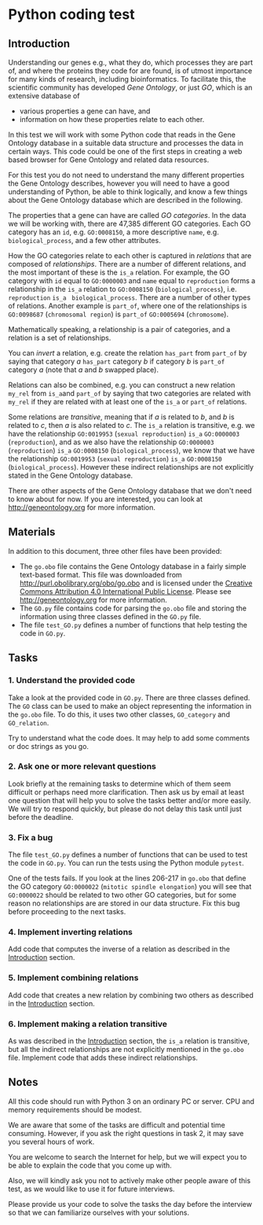# Python coding test

## Introduction

Understanding our genes e.g., what they do, which processes they are
part of, and where the proteins they code for are found, is of utmost
importance for many kinds of research, including bioinformatics. To
facilitate this, the scientific community has developed *Gene
Ontology*, or just *GO*, which is an extensive database of
  * various properties a gene can have, and
  * information on how these properties relate to each other.
  
In this test we will work with some Python code that reads in the Gene
Ontology database in a suitable data structure and processes the data
in certain ways. This code could be one of the first steps in creating
a web based browser for Gene Ontology and related data resources.

For this test you do not need to understand the many different
properties the Gene Ontology describes, however you will need to have
a good understanding of Python, be able to think logically, and know a
few things about the Gene Ontology database which are described in the
following.

The properties that a gene can have are called *GO categories*. In the
data we will be working with, there are 47,385 different GO
categories. Each GO category has an `id`, e.g. `GO:0008150`, a more
descriptive `name`, e.g. `biological_process`, and a few other
attributes.

How the GO categories relate to each other is captured in *relations*
that are composed of *relationships*. There are a number of different
relations, and the most important of these is the `is_a` relation. For
example, the GO category with `id` equal to `GO:0000003` and `name`
equal to `reproduction` forms a relationship in the `is_a` relation to
`GO:0008150` (`biological_process`), i.e. `reproduction` `is_a `
`biological_process`. There are a number of other types of
relations. Another example is `part_of`, where one of the
relationships is `GO:0098687` (`chromosomal region`) is `part_of`
`GO:0005694` (`chromosome`).

Mathematically speaking, a relationship is a pair of categories, and a
relation is a set of relationships.

You can *invert* a relation, e.g. create the relation `has_part` from
`part_of` by saying that category *a* `has_part` category *b* if
category *b* is `part_of` category *a* (note that *a* and *b* swapped
place).

Relations can also be combined, e.g. you can construct a new relation
`my_rel` from `is_a`and `part_of` by saying that two categories are
related with `my_rel` if they are related with at least one of the
`is_a` or `part_of` relations.

Some relations are *transitive*, meaning that if *a* is related to
*b*, and *b* is related to *c*, then *a* is also related to *c*. The
`is_a` relation is transitive, e.g. we have the relationship
`GO:0019953` (`sexual reproduction`) `is_a` `GO:0000003`
(`reproduction`), and as we also have the relationship `GO:0000003`
(`reproduction`) `is_a` `GO:0008150` (`biological_process`), we know
that we have the relationship `GO:0019953` (`sexual reproduction`)
`is_a` `GO:0008150` (`biological_process`). However these indirect
relationships are not explicitly stated in the Gene Ontology database.

There are other aspects of the Gene Ontology database that we don't
need to know about for now. If you are interested, you can look at
http://geneontology.org for more information.

## Materials

In addition to this document, three other files have been provided:
  * The `go.obo` file contains the Gene Ontology database in a fairly
    simple text-based format. This file was downloaded from
    http://purl.obolibrary.org/obo/go.obo and is licensed under the
    [Creative Commons Attribution 4.0 International Public License][1].
    Please see http://geneontology.org for more information.
  * The `GO.py` file contains code for parsing the `go.obo` file and
    storing the information using three classes defined in the `GO.py`
    file.
  * The file `test_GO.py` defines a number of functions that help
    testing the code in `GO.py`.

[1]: https://creativecommons.org/licenses/by/4.0/legalcode

## Tasks

### 1. Understand the provided code

Take a look at the provided code in `GO.py`. There are three classes
defined. The `GO` class can be used to make an object representing the
information in the `go.obo` file. To do this, it uses two other
classes, `GO_category` and `GO_relation`.

Try to understand what the code does. It may help to add some comments
or doc strings as you go.

### 2. Ask one or more relevant questions

Look briefly at the remaining tasks to determine which of them seem
difficult or perhaps need more clarification. Then ask us by email at
least one question that will help you to solve the tasks better and/or
more easily. We will try to respond quickly, but please do not delay
this task until just before the deadline.

### 3. Fix a bug

The file `test_GO.py` defines a number of functions that can be used
to test the code in `GO.py`. You can run the tests using the Python
module `pytest`.

One of the tests fails. If you look at the lines 206-217 in `go.obo`
that define the GO category `GO:0000022` (`mitotic spindle
elongation`) you will see that `GO:0000022` should be related to two
other GO categories, but for some reason no relationships are are
stored in our data structure. Fix this bug before proceeding to the
next tasks.

### 4. Implement inverting relations

Add code that computes the inverse of a relation as described in the
[Introduction](#introduction) section.

### 5. Implement combining relations

Add code that creates a new relation by combining two others as
described in the [Introduction](#introduction) section.

### 6. Implement making a relation transitive

As was described in the [Introduction](#introduction) section, the
`is_a` relation is transitive, but all the indirect relationships are
not explicitly mentioned in the `go.obo` file. Implement code that
adds these indirect relationships.

## Notes

All this code should run with Python 3 on an ordinary PC or
server. CPU and memory requirements should be modest.

We are aware that some of the tasks are difficult and potential time
consuming. However, if you ask the right questions in task 2, it may
save you several hours of work.

You are welcome to search the Internet for help, but we will expect
you to be able to explain the code that you come up with.

Also, we will kindly ask you not to actively make other people aware
of this test, as we would like to use it for future interviews.

Please provide us your code to solve the tasks the day before the
interview so that we can familiarize ourselves with your solutions.
